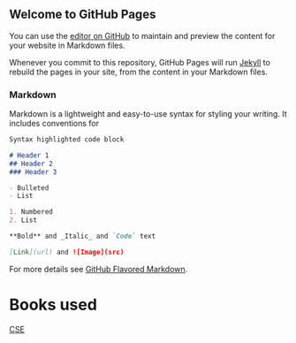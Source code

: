 ## Welcome to GitHub Pages

You can use the [editor on GitHub](https://github.com/OmAnirudh/EIEatCVR/edit/master/README.md) to maintain and preview the content for your website in Markdown files.

Whenever you commit to this repository, GitHub Pages will run [Jekyll](https://jekyllrb.com/) to rebuild the pages in your site, from the content in your Markdown files.

### Markdown

Markdown is a lightweight and easy-to-use syntax for styling your writing. It includes conventions for

```markdown
Syntax highlighted code block

# Header 1
## Header 2
### Header 3

- Bulleted
- List

1. Numbered
2. List

**Bold** and _Italic_ and `Code` text

[Link](url) and ![Image](src)
```

For more details see [GitHub Flavored Markdown](https://guides.github.com/features/mastering-markdown/).

# **Books used**
[CSE](http://www.amazon.in/Control-Systems-Engineering-Nagoor-kani/dp/B00PS09RUQ/ref=sr_1_5?s=books&ie=UTF8&qid=1492860761&sr=1-5)

